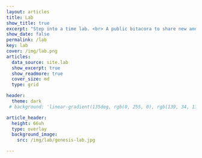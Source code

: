 ```yaml
---
layout: articles
title: Lab
show_title: true
excerpt: "Step into a time lab. <br> A public bitacora to share new and old creations." 
show_date: false
permalink: /lab
key: lab
cover: /img/lab.png
articles:
  data_source: site.lab
  show_excerpt: true
  show_readmore: true
  cover_size: md
  type: grid

header:
  theme: dark
 # background: 'linear-gradient(135deg, rgb(0, 255, 0), rgb(139, 34, 139, .1))'

article_header:
  height: 66vh
  type: overlay
  background_image:
    src: /img/lab/genesis-lab.jpg

---
```

